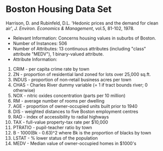 # Boston Housing Data Set



Harrison, D. and Rubinfeld, D.L. 'Hedonic prices and the 
demand for clean air', *J. Environ. Economics & Management*,
vol.5, 81-102, 1978.


- Relevant Information: Concerns housing values in suburbs of Boston.
- Number of Instances: 506
- Number of Attributes: 13 continuous attributes (including "class"
                         attribute "MEDV"), 1 binary-valued attribute.
- Attribute Information:

 1. CRIM      - per capita crime rate by town
 2. ZN        - proportion of residential land zoned for lots over 
              25,000 sq.ft.
 3. INDUS     - proportion of non-retail business acres per town
 4. CHAS      - Charles River dummy variable (= 1 if tract bounds 
              river; 0 otherwise)
 5. NOX       - nitric oxides concentration (parts per 10 million)
 6. RM        - average number of rooms per dwelling
 7. AGE       - proportion of owner-occupied units built prior to 1940
 8. DIS       - weighted distances to five Boston employment centres
 9. RAD       - index of accessibility to radial highways
 10. TAX      - full-value property-tax rate per $10,000
 11. PTRATIO  - pupil-teacher ratio by town
 12. B        - 1000(Bk - 0.63)^2 where Bk is the proportion of blacks 
              by town
 13. LSTAT    - % lower status of the population
 14. MEDV     - Median value of owner-occupied homes in $1000's
